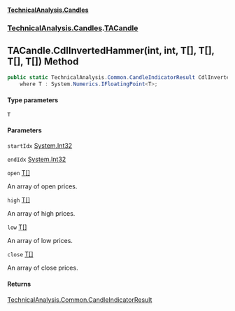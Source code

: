 #### [TechnicalAnalysis.Candles](TechnicalAnalysis.Candles.md 'TechnicalAnalysis.Candles')
### [TechnicalAnalysis.Candles](TechnicalAnalysis.Candles.md#TechnicalAnalysis.Candles 'TechnicalAnalysis.Candles').[TACandle](TACandle.md 'TechnicalAnalysis.Candles.TACandle')

## TACandle.CdlInvertedHammer<T>(int, int, T[], T[], T[], T[]) Method

```csharp
public static TechnicalAnalysis.Common.CandleIndicatorResult CdlInvertedHammer<T>(int startIdx, int endIdx, T[] open, T[] high, T[] low, T[] close)
    where T : System.Numerics.IFloatingPoint<T>;
```
#### Type parameters

<a name='TechnicalAnalysis.Candles.TACandle.CdlInvertedHammer_T_(int,int,T[],T[],T[],T[]).T'></a>

`T`
#### Parameters

<a name='TechnicalAnalysis.Candles.TACandle.CdlInvertedHammer_T_(int,int,T[],T[],T[],T[]).startIdx'></a>

`startIdx` [System.Int32](https://docs.microsoft.com/en-us/dotnet/api/System.Int32 'System.Int32')

<a name='TechnicalAnalysis.Candles.TACandle.CdlInvertedHammer_T_(int,int,T[],T[],T[],T[]).endIdx'></a>

`endIdx` [System.Int32](https://docs.microsoft.com/en-us/dotnet/api/System.Int32 'System.Int32')

<a name='TechnicalAnalysis.Candles.TACandle.CdlInvertedHammer_T_(int,int,T[],T[],T[],T[]).open'></a>

`open` [T](TACandle.CdlInvertedHammer_T_(int,int,T[],T[],T[],T[]).md#TechnicalAnalysis.Candles.TACandle.CdlInvertedHammer_T_(int,int,T[],T[],T[],T[]).T 'TechnicalAnalysis.Candles.TACandle.CdlInvertedHammer<T>(int, int, T[], T[], T[], T[]).T')[[]](https://docs.microsoft.com/en-us/dotnet/api/System.Array 'System.Array')

An array of open prices.

<a name='TechnicalAnalysis.Candles.TACandle.CdlInvertedHammer_T_(int,int,T[],T[],T[],T[]).high'></a>

`high` [T](TACandle.CdlInvertedHammer_T_(int,int,T[],T[],T[],T[]).md#TechnicalAnalysis.Candles.TACandle.CdlInvertedHammer_T_(int,int,T[],T[],T[],T[]).T 'TechnicalAnalysis.Candles.TACandle.CdlInvertedHammer<T>(int, int, T[], T[], T[], T[]).T')[[]](https://docs.microsoft.com/en-us/dotnet/api/System.Array 'System.Array')

An array of high prices.

<a name='TechnicalAnalysis.Candles.TACandle.CdlInvertedHammer_T_(int,int,T[],T[],T[],T[]).low'></a>

`low` [T](TACandle.CdlInvertedHammer_T_(int,int,T[],T[],T[],T[]).md#TechnicalAnalysis.Candles.TACandle.CdlInvertedHammer_T_(int,int,T[],T[],T[],T[]).T 'TechnicalAnalysis.Candles.TACandle.CdlInvertedHammer<T>(int, int, T[], T[], T[], T[]).T')[[]](https://docs.microsoft.com/en-us/dotnet/api/System.Array 'System.Array')

An array of low prices.

<a name='TechnicalAnalysis.Candles.TACandle.CdlInvertedHammer_T_(int,int,T[],T[],T[],T[]).close'></a>

`close` [T](TACandle.CdlInvertedHammer_T_(int,int,T[],T[],T[],T[]).md#TechnicalAnalysis.Candles.TACandle.CdlInvertedHammer_T_(int,int,T[],T[],T[],T[]).T 'TechnicalAnalysis.Candles.TACandle.CdlInvertedHammer<T>(int, int, T[], T[], T[], T[]).T')[[]](https://docs.microsoft.com/en-us/dotnet/api/System.Array 'System.Array')

An array of close prices.

#### Returns
[TechnicalAnalysis.Common.CandleIndicatorResult](https://docs.microsoft.com/en-us/dotnet/api/TechnicalAnalysis.Common.CandleIndicatorResult 'TechnicalAnalysis.Common.CandleIndicatorResult')